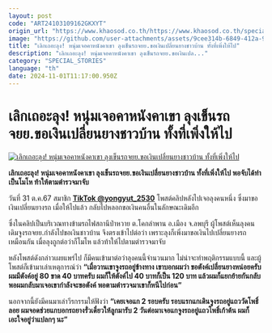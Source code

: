```yaml
---
layout: post
code: "ART24103109162GKXYT"
origin_url: "https://www.khaosod.co.th/https://www.khaosod.co.th/special-stories/news_9484786"
image: "https://github.com/user-attachments/assets/9cee314b-6849-412a-95ca-efc48dc7b073"
title: "เลิกเถอะลุง! หนุ่มเจอคาหนังคาเขา ลุงเข็นรถจยย.ขอเงินเปลี่ยนยางชาวบ้าน ทั้งที่เพิ่งให้ไป"
description: "เลิกเถอะลุง! หนุ่มเจอคาหนังคาเขา ลุงเข็นรถจยย.ขอเงินเปล..."
category: "SPECIAL_STORIES"
language: "th"
date: 2024-11-01T11:17:00.950Z
---
```


# เลิกเถอะลุง! หนุ่มเจอคาหนังคาเขา ลุงเข็นรถจยย.ขอเงินเปลี่ยนยางชาวบ้าน ทั้งที่เพิ่งให้ไป

[![เลิกเถอะลุง! หนุ่มเจอคาหนังคาเขา ลุงเข็นรถจยย.ขอเงินเปลี่ยนยางชาวบ้าน ทั้งที่เพิ่งให้ไป](https://www.khaosod.co.th/wpapp/uploads/2024/10/money-8.jpg "เลิกเถอะลุง! หนุ่มเจอคาหนังคาเขา ลุงเข็นรถจยย.ขอเงินเปลี่ยนยางชาวบ้าน ทั้งที่เพิ่งให้ไป")](https://www.khaosod.co.th/wpapp/uploads/2024/10/money-8.jpg)

**เลิกเถอะลุง! หนุ่มเจอคาหนังคาเขา ลุงเข็นรถจยย.ขอเงินเปลี่ยนยางชาวบ้าน ทั้งที่เพิ่งให้ไป พอจับได้ทำเป็นโมโห ท้าให้ตามตำรวจมาจับ**

วันที่ 31 ต.ค.67 สมาชิก **[TikTok @yongyut\_2530](https://www.tiktok.com/@yongyut_2530/video/7431507083792534802?lang=th-TH)** โพสต์คลิปหลังไปเจอลุงคนหนึ่ง ซึ่งมาขอเงินเปลี่ยนยางรถ เมื่อให้ไปแล้ว กลับไปหลอกขอเงินคนอื่นในลักษณะเดิมอีก

ซึ่งในคลิปเป็นบริเวณทางข้ามรถไฟสถานีป่าหวาย ต.โคกลำพาน อ.เมือง จ.ลพบุรี ผู้โพสต์เห็นลุงคนเดิมจูงรถจยย.กำลังไปขอเงินชาวบ้าน จึงตรงเข้าไปต่อว่า เพราะลุงก็เพิ่งมาขอเงินไปเปลี่ยนยางรถเหมือนกัน เมื่อลุงถูกต่อว่าก็โมโห แล้วท้าให้ไปตามตำรวจมาจับ

หลังโพสต์ดังกล่าวเผยแพร่ไป ก็มีคนเข้ามาต่อว่าลุงคนนี้จำนวนมาก ไม่น่าจะทำพฤติกรรมแบบนี้ และผู้โพสต์ก็เข้ามาเล่าเหตุการณ์ว่า **“เมื่อวานเขาจูงรถอยู่ข้างทาง เขาบอกผมว่า ขอตังค์เปลี่ยนยางหน่อยครับ ผมมีตังค์อยู่ 80 ขาด 40 บาทครับ ผมก็ให้ตังค์ไป 40 บาทก็เป็น 120 บาท แล้วผมก็แยกย้ายกันกลับ พอผมกลับมาเจอเขากำลังจะขอตังค์ พอตามตำรวจมาเขาก็หนีไปก่อน”**

นอกจากนี้ยังมีคนมาเล่าวีรกรรมให้ฟังว่า **“เคยเจอแก 2 รอบครับ รอบแรกแกเดินจูงรถอยู่แถววัดโพธิ์ลอย ผมจอดช่วยแกบอกรถยางรั่วเดี๋ยวให้ลูกมารับ 2 วันต่อมาเจอแกจูงรถอยู่แถวโพธิ์เก้าต้น ผมก็เอะใจอยู่ว่าแปลกๆ นะ”**



